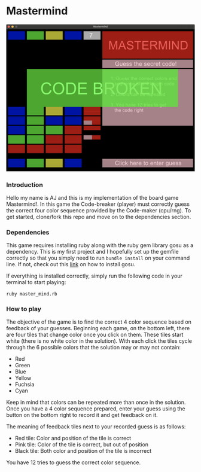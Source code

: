 # Mastermind

![demo picture of Mastermind Game](/demo_pic.png)

### Introduction

Hello my name is AJ and this is my implementation of the board game Mastermind!. In this game the Code-breaker (player) must correctly guess the correct four color sequence provided by the Code-maker (cpu/rng). To get started, clone/fork this repo and move on to the
dependencies section.

### Dependencies

This game requires installing ruby along with the ruby gem library gosu as a dependency. This is my first project and I hopefully set up the gemfile correctly so that you simply need to run `bundle install` on your command line. If not, check out this [link](https://www.libgosu.org/ruby.html) on how to install gosu.

If everything is installed correctly, simply run the following code in your terminal to start playing:

```
ruby master_mind.rb 
```

### How to play

The objective of the game is to find the correct 4 color sequence based on feedback of your guesses. Beginning each game, on the bottom left, there are four tiles that change color once you click on them. These tiles start white (there is no white color in the solution). With each click the tiles cycle through the 6 possible colors that the solution may or may not contain:

 * Red
 * Green
 * Blue
 * Yellow
 * Fuchsia
 * Cyan

Keep in mind that colors can be repeated more than once in the solution.
Once you have a 4 color sequence prepared, enter your guess using the button on the bottom right to record it and get feedback on it.

The meaning of feedback tiles next to your recorded guess is as follows:

 * Red tile: Color and position of the tile is correct
 * Pink tile: Color of the tile is correct, but out of position
 * Black tile: Both color and position of the tile is incorrect

You have 12 tries to guess the correct color sequence.



 